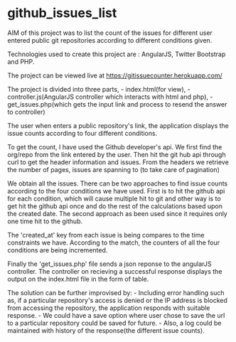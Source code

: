 # github_issues_list
AIM of this project was to list the count of the issues for different user entered public git repositories according to different conditions given. 

Technologies used to create this project are : AngularJS, Twitter Bootstrap and PHP. 

The project can be viewed live at https://gitissuecounter.herokuapp.com/

The project is divided into three parts, 
    - index.html(for view),
    - controller.js(AngularJS controller which interacts with html and php), 
    - get_issues.php(which gets the input link and process to resend the answer to controller)

The user when enters a public repository's link, the application displays the issue counts according to four different conditions. 

To get the count, I have used the Github developer's api. We first find the org/repo from the link entered by the user. 
Then hit the git hub api through curl to get the header information and issues. From the headers we retrieve the number of pages, issues are spanning to (to take care of pagination)

We obtain all the issues. There can be two approaches to find issue counts according to the four conditions we have used. First is to hit the github api for each condition, which will cause multiple hit to git and other way is to get hit the github api once and do the rest of the calculations based upon the created date. The second approach as been used since it requires only one time hit to the github.

The 'created_at' key from each issue is being compares to the time constraints we have. According to the match, the counters of all the four conditions are being incremented. 

Finally the 'get_issues.php' file sends a json reponse to the angularJS controller. The controller on recieving a successful response displays the output on the index.html file in the form of table. 

The solution can be further improvised by:
    - Including error handling such as, if a particular repository's access is denied or the IP address is blocked from  accessing the repository, the application responds with suitable response.
    - We could have a save option where user chose to save the url to a particular repository could be saved for future. 
    - Also, a log could be maintained with history of the response(the different issue counts). 

